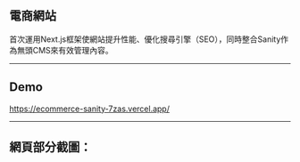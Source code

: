 ## 電商網站
首次運用Next.js框架使網站提升性能、優化搜尋引擎（SEO），同時整合Sanity作為無頭CMS來有效管理內容。

---

## Demo 
https://ecommerce-sanity-7zas.vercel.app/
  
---

## 網頁部分截圖：

